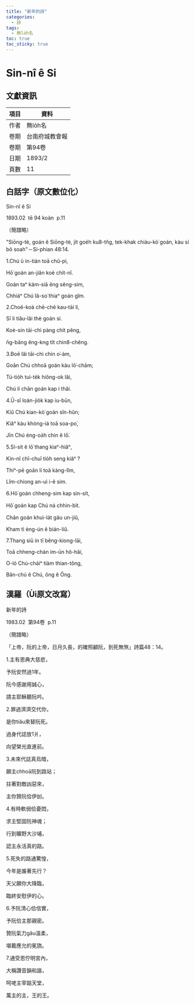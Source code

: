 ```yaml
---
title: "新年的詩"
categories:
  - 詩
tags:
  - 無lo̍h名
toc: true
toc_sticky: true
---
```


# Sin-nî ê Si

## 文獻資訊

| 項目 | 資料 |
|---|---|
| 作者 | 無lo̍h名 |
| 卷期 | 台南府城教會報 |
| 卷期 | 第94卷 |
| 日期 | 1893/2 |
| 頁數 | 11 |

## 白話字（原文數位化）

Sin-nî ê Si

1893.02  tē 94 koàn  p.11

（簡譜略）

"Siōng-tè, goán ê Siōng-tè, ji̍t goe̍h ku8-tn̂g, tek-khak chiàu-kò͘ goán, kàu sí bô soah"－Si-phian 48:14.

1.Chú ū in-tián toā chû-pi,

Hō͘ goán an-jiân koè chi̍t-nî.

Goán taⁿ kám-siā ēng sêng-sim,

Chhiáⁿ Chú Iâ-so͘ thiaⁿ goán gîm.

2.Choē-koà chē-chē kau-tāi lí,

Sī li tiâu-lâi thè goán sí.

Koè-sin tāi-chì pàng chi̍t pêng,

n̄g-bāng êng-kng ti̍t chin8-chêng.

3.Boē lâi tāi-chì chin o͘-àm,

Goān Chú chhoā goán kàu lō͘-chām;

Tú-tio̍h tuì-te̍k hiông-ok lâi,

Chú lí chān goán kap i thâi.

4.Ū-sî loán-jio̍k kap iu-būn,

Kiû Chú kian-kò͘ goán sîn-hûn;

Kiâⁿ kàu khòng-iá toā soa-po͘,

Jīn Chú éng-oa̍h chin ê lō͘.

5.Sí-sit ê lō͘ thang kiaⁿ-hiâⁿ,

Kin-nî chī-chuī tio̍h seng kiâⁿ ?

Thiⁿ-pē goān lí toā kàng-lîm,

Lîm-chiong an-uì i-ê sim.

6.Hō͘ goán chheng-sim kap sìn-si̍t,

Hō͘ goán kap Chú ná chhin-bi̍t.

Chān goán khuì-la̍t gâu un-jiû,

Kham tì èng-ún ê bián-liû.

7.Thang siū in tī bêng-kiong-lāi,

Toā chheng-chàn im-ūn hô-hâi,

O-ló Chú-cháiⁿ tiàm thian-tông,

Bān-chú ê Chú, ông ê Ông.

## 漢羅（Ùi原文改寫）

新年的詩

1983.02  第94卷  p.11

（簡譜略）

「上帝，阮的上帝，日月久長，的確照顧阮，到死無煞」詩篇48：14。

1.主有恩典大慈悲，

予阮安然過1年。

阮今感謝用誠心，

請主耶穌聽阮吟。

2.罪過濟濟交代你，

是你tiâu來替阮死。

過身代誌放1爿，

向望榮光直進前。

3.未來代誌真烏暗，

願主chhoā阮到路站；

拄著對敵凶惡來，

主你贊阮佮伊刣。

4.有時軟弱佮憂悶，

求主堅固阮神魂；

行到曠野大沙埔，

認主永活真的路。

5.死失的路通驚惶，

今年是誰著先行？

天父願你大降臨，

臨終安慰伊的心。

6.予阮清心佮信實，

予阮佮主那親密。

贊阮氣力gâu溫柔，

堪戴應允的冕旒。

7.通受恩佇明宮內，

大稱讚音韻和諧，

呵咾主宰踮天堂，

萬主的主，王的王。
